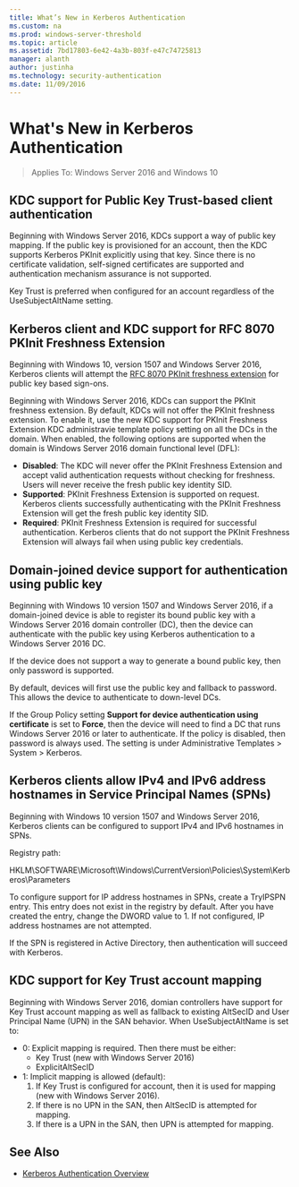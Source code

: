 ```yaml
---
title: What’s New in Kerberos Authentication
ms.custom: na
ms.prod: windows-server-threshold
ms.topic: article
ms.assetid: 7bd17803-6e42-4a3b-803f-e47c74725813
manager: alanth
author: justinha
ms.technology: security-authentication
ms.date: 11/09/2016
---
```


# What's New in Kerberos Authentication

>Applies To: Windows Server 2016 and Windows 10

## KDC support for Public Key Trust-based client authentication

Beginning with Windows Server 2016, KDCs support a way of public key mapping. 
If the public key is provisioned for an account, then the KDC supports Kerberos PKInit explicitly using that key. 
Since there is no certificate validation, self-signed certificates are supported and authentication mechanism assurance is not supported.

Key Trust is preferred when configured for an account regardless of the UseSubjectAltName setting.

## Kerberos client and KDC support for RFC 8070 PKInit Freshness Extension

Beginning with Windows 10, version 1507 and Windows Server 2016, Kerberos clients will attempt the [RFC 8070 PKInit freshness extension](https://datatracker.ietf.org/doc/draft-ietf-kitten-pkinit-freshness/) for public key based sign-ons. 

Beginning with Windows Server 2016, KDCs can support the PKInit freshness extension. 
By default, KDCs will not offer the PKInit freshness extension. To enable it, use the new KDC support for PKInit Freshness Extension KDC administravie template policy setting on all the DCs in the domain. 
When enabled, the following options are supported when the domain is Windows Server 2016 domain functional level (DFL):

- **Disabled**: The KDC will never offer the PKInit Freshness Extension and accept valid authentication requests without checking for freshness. Users will never receive the fresh public key identity SID.
- **Supported**: PKInit Freshness Extension is supported on request. Kerberos clients successfully authenticating with the PKInit Freshness Extension will get the fresh public key identity SID.
- **Required**: PKInit Freshness Extension is required for successful authentication. Kerberos clients that do not support the PKInit Freshness Extension will always fail when using public key credentials.

## Domain-joined device support for authentication using public key

Beginning with Windows 10 version 1507 and Windows Server 2016, if a domain-joined device is able to register its bound public key with a Windows Server 2016 domain controller (DC), then the device can authenticate with the public key using Kerberos authentication to a Windows Server 2016 DC.

If the device does not support a way to generate a bound public key, then only password is supported.

By default, devices will first use the public key and fallback to password. This allows the device to authenticate to down-level DCs.

If the Group Policy setting **Support for device authentication using certificate** is set to **Force**, then the device will need to find a DC that runs Windows Server 2016 or later to authenticate. If the policy is disabled, then password is always used. The setting is under Administrative Templates > System > Kerberos.

## Kerberos clients allow IPv4 and IPv6 address hostnames in Service Principal Names (SPNs)

Beginning with Windows 10 version 1507 and Windows Server 2016, Kerberos clients can be configured to support IPv4 and IPv6 hostnames in SPNs. 

Registry path:

HKLM\SOFTWARE\Microsoft\Windows\CurrentVersion\Policies\System\Kerberos\Parameters

To configure support for IP address hostnames in SPNs, create a TryIPSPN entry. 
This entry does not exist in the registry by default. 
After you have created the entry, change the DWORD value to 1. 
If not configured, IP address hostnames are not attempted.

If the SPN is registered in Active Directory, then authentication will succeed with Kerberos. 

## KDC support for Key Trust account mapping

Beginning with Windows Server 2016, domian controllers have support for Key Trust account mapping as well as fallback to existing AltSecID and User Principal Name (UPN) in the SAN behavior. When UseSubjectAltName is set to:

- 0: Explicit mapping is required. Then there must be either:
    - Key Trust (new with Windows Server 2016)
    - ExplicitAltSecID
- 1: Implicit mapping is allowed (default):
    1. If Key Trust is configured for account, then it is used for mapping (new with Windows Server 2016).
    2. If there is no UPN in the SAN, then AltSecID is attempted for mapping.
    3. If there is a UPN in the SAN, then UPN is attempted for mapping.

## See Also

- [Kerberos Authentication Overview](kerberos-authentication-overview.md)
